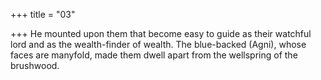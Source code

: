 +++
title = "03"

+++
He mounted upon them that become easy to guide as their watchful  lord and as the wealth-finder of wealth.
The blue-backed (Agni), whose faces are manyfold, made them dwell  apart from the wellspring of the brushwood.